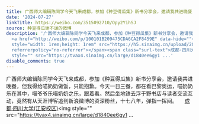```yaml
---
title: 广西师大编辑陈同学今天飞来成都，参加《种豆得瓜集》新书分享会，邀请我共进晚餐，但我得给喵奶奶做饭，只能抱歉。今天一日三餐，都在看巴黎奥运，喵奶奶乐在其...
date: '2024-07-27'
linkTitle: https://weibo.com/3515092710/Opy2YihSJ
source: 种豆得瓜谢不谦的微博
description: '广西师大编辑陈同学今天飞来成都，参加《种豆得瓜集》新书分享会，邀请我共进晚餐，但我得给喵奶奶做饭，只能抱歉。今天一日三餐，都在看巴黎奥运，喵奶奶乐在其中，喵爷爷乐喵奶奶之乐，跟着看。然后坐地铁去浮于野书店与读者交流互动，竟然有从天涯博客追到新浪微博的资深粉丝，十七八年，弹指一挥间。
  <a href="http://weibo.com/p/100101B209475CDA6CA2F8459E" data-hide=""><span class="url-icon"><img
  style="width: 1rem;height: 1rem" src="https://h5.sinaimg.cn/upload/2015/09/25/3/timeline_card_small_location_default.png"
  referrerpolicy="no-referrer"></span><span class="surl-text">成都·四川大学(江安校区)</span></a><img
  style="" src="https://tvax4.sinaimg.cn/large/d1840ee6gy1 ...'
disable_comments: true
---
```

广西师大编辑陈同学今天飞来成都，参加《种豆得瓜集》新书分享会，邀请我共进晚餐，但我得给喵奶奶做饭，只能抱歉。今天一日三餐，都在看巴黎奥运，喵奶奶乐在其中，喵爷爷乐喵奶奶之乐，跟着看。然后坐地铁去浮于野书店与读者交流互动，竟然有从天涯博客追到新浪微博的资深粉丝，十七八年，弹指一挥间。 <a href="http://weibo.com/p/100101B209475CDA6CA2F8459E" data-hide=""><span class="url-icon"><img style="width: 1rem;height: 1rem" src="https://h5.sinaimg.cn/upload/2015/09/25/3/timeline_card_small_location_default.png" referrerpolicy="no-referrer"></span><span class="surl-text">成都·四川大学(江安校区)</span></a><img style="" src="https://tvax4.sinaimg.cn/large/d1840ee6gy1 ...